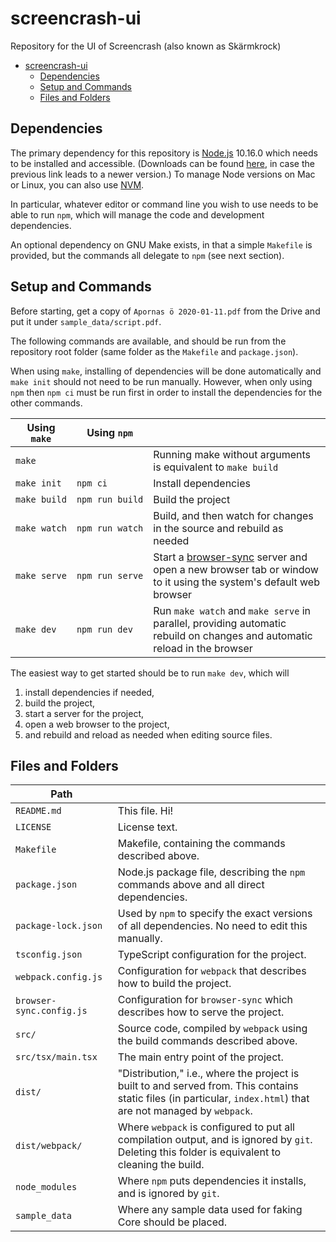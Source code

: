 # screencrash-ui

Repository for the UI of Screencrash (also known as Skärmkrock)

- [screencrash-ui](#screencrash-ui)
  - [Dependencies](#Dependencies)
  - [Setup and Commands](#Setup-and-Commands)
  - [Files and Folders](#Files-and-Folders)

## Dependencies

The primary dependency for this repository is [Node.js](https://nodejs.org/) 10.16.0 which needs to be installed and accessible. (Downloads can be found [here](https://nodejs.org/dist/v10.16.0/), in case the previous link leads to a newer version.)
To manage Node versions on Mac or Linux, you can also use [NVM](https://github.com/nvm-sh/nvm).

In particular, whatever editor or command line you wish to use needs to be able to run `npm`, which will manage the code and development dependencies.

An optional dependency on GNU Make exists, in that a simple `Makefile` is provided, but the commands all delegate to `npm` (see next section).

## Setup and Commands

Before starting, get a copy of `Apornas ö 2020-01-11.pdf` from the Drive and put it under `sample_data/script.pdf`.

The following commands are available, and should be run from the repository root folder (same folder as the `Makefile` and `package.json`).

When using `make`, installing of dependencies will be done automatically and `make init` should not need to be run manually. However, when only using `npm` then `npm ci` must be run first in order to install the dependencies for the other commands.

| Using `make`                 | Using `npm`                          |                                                                                                                                              |
| ---------------------------- | ------------------------------------ | -------------------------------------------------------------------------------------------------------------------------------------------- |
| `make`                       |                                      | Running make without arguments is equivalent to `make build`                                                                                 |
| <code>make&nbsp;init</code>  | <code>npm&nbsp;ci</code>             | Install dependencies                                                                                                                         |
| <code>make&nbsp;build</code> | <code>npm&nbsp;run&nbsp;build</code> | Build the project                                                                                                                            |
| <code>make&nbsp;watch</code> | <code>npm&nbsp;run&nbsp;watch</code> | Build, and then watch for changes in the source and rebuild as needed                                                                        |
| <code>make&nbsp;serve</code> | <code>npm&nbsp;run&nbsp;serve</code> | Start a [browser-sync](https://www.browsersync.io/) server and open a new browser tab or window to it using the system's default web browser |
| <code>make&nbsp;dev</code>   | <code>npm&nbsp;run&nbsp;dev</code>   | Run `make watch` and `make serve` in parallel, providing automatic rebuild on changes and automatic reload in the browser                    |

The easiest way to get started should be to run `make dev`, which will

1.  install dependencies if needed,
2.  build the project,
3.  start a server for the project,
4.  open a web browser to the project,
5.  and rebuild and reload as needed when editing source files.

## Files and Folders

| Path                     |                                                                                                                                                                  |
| ------------------------ | ---------------------------------------------------------------------------------------------------------------------------------------------------------------- |
| `README.md`              | This file. Hi!                                                                                                                                                   |
| `LICENSE`                | License text.                                                                                                                                                    |
| `Makefile`               | Makefile, containing the commands described above.                                                                                                               |
| `package.json`           | Node.js package file, describing the `npm` commands above and all direct dependencies.                                                                           |
| `package-lock.json`      | Used by `npm` to specify the exact versions of all dependencies. No need to edit this manually.                                                                  |
| `tsconfig.json`          | TypeScript configuration for the project.                                                                                                                        |
| `webpack.config.js`      | Configuration for `webpack` that describes how to build the project.                                                                                             |
| `browser-sync.config.js` | Configuration for `browser-sync` which describes how to serve the project.                                                                                       |
| `src/`                   | Source code, compiled by `webpack` using the build commands described above.                                                                                     |
| `src/tsx/main.tsx`       | The main entry point of the project.                                                                                                                             |
| `dist/`                  | "Distribution," i.e., where the project is built to and served from. This contains static files (in particular, `index.html`) that are not managed by `webpack`. |
| `dist/webpack/`          | Where `webpack` is configured to put all compilation output, and is ignored by `git`. Deleting this folder is equivalent to cleaning the build.                  |
| `node_modules`           | Where `npm` puts dependencies it installs, and is ignored by `git`.                                                                                              |
| `sample_data`            | Where any sample data used for faking Core should be placed.                                                                                                     |
